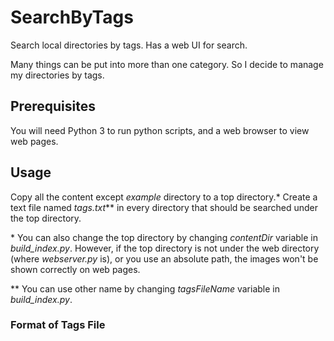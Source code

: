 # SearchByTags

Search local directories by tags. Has a web UI for search.

Many things can be put into more than one category. So I decide to manage my directories by tags.

## Prerequisites

You will need Python 3 to run python scripts, and a web browser to view web pages.

## Usage

Copy all the content except *example* directory to a top directory.\* Create a text file named *tags.txt*\*\* in every directory that should be searched under the top directory.

\* You can also change the top directory by changing *contentDir* variable in *build_index.py*. However, if the top directory is not under the web directory (where *webserver.py* is), or you use an absolute path, the images won't be shown correctly on web pages.

\*\* You can use other name by changing *tagsFileName* variable in *build_index.py*.

### Format of Tags File
